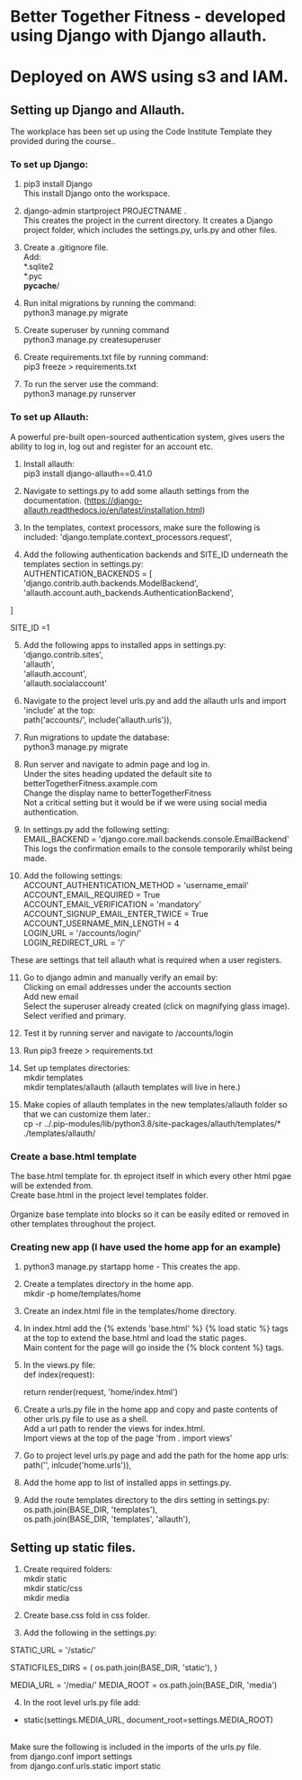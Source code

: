 # Better Together Fitness - developed using Django with Django allauth. 
# Deployed on AWS using s3 and IAM. 

##  **Setting up Django and Allauth.**
The workplace has been set up using the Code Institute Template they provided during the course..

### To set up Django:
1. pip3 install Django <br>
This install Django onto the workspace. <br>

2. django-admin startproject PROJECTNAME . <br>
This creates the project in the current directory. It creates a Django project folder, which includes the settings.py, urls.py and other files. <br>

3. Create a .gitignore file.<br>
Add:<br>
 *.sqlite2<br>
*.pyc<br>
__pycache__/ <br>

4. Run inital migrations by running the command:<br>
python3 manage.py migrate<br>

5. Create superuser by running command<br>
python3 manage.py createsuperuser

6. Create requirements.txt file by running command:<br>
pip3 freeze > requirements.txt<br>

7. To run the server use the command:<br>
python3 manage.py runserver

### To set up Allauth:

A powerful pre-built open-sourced authentication system, gives users the ability to log in, log out and register for an account etc. 

1. Install allauth:<br>
pip3 install django-allauth==0.41.0

2. Navigate to settings.py to add some allauth settings from the documentation. (https://django-allauth.readthedocs.io/en/latest/installation.html) 

3. In the templates, context processors, make sure the following is included:
'django.template.context_processors.request', <br>


4. Add the following authentication backends and SITE_ID underneath the templates section in settings.py:<br>
AUTHENTICATION_BACKENDS = [ 
    'django.contrib.auth.backends.ModelBackend',
    'allauth.account.auth_backends.AuthenticationBackend',

]<br>

SITE_ID =1 

5. Add the following apps to installed apps in settings.py:<br>
'django.contrib.sites',<br>
    'allauth',<br>
    'allauth.account',<br>
    'allauth.socialaccount'<br>

6. Navigate to the project level urls.py and add the allauth urls and import 'include' at the top:<br>
path('accounts/', include('allauth.urls')),

7. Run migrations to update the database:<br>
python3 manage.py migrate

8. Run server and navigate to admin page and log in.<br>
Under the sites heading updated the default site to 
betterTogetherFitness.axample.com<br>
Change the display name to betterTogetherFitness<br>
Not a critical setting but it would be if we were using social media authentication. 

9. In settings.py add the following setting:<br>
EMAIL_BACKEND = 'django.core.mail.backends.console.EmailBackend'<br>
This logs the confirmation emails to the console temporarily whilst being made.

10. Add the following settings:<br>
ACCOUNT_AUTHENTICATION_METHOD = 'username_email'<br>
ACCOUNT_EMAIL_REQUIRED = True<br>
ACCOUNT_EMAIL_VERIFICATION = 'mandatory'<br>
ACCOUNT_SIGNUP_EMAIL_ENTER_TWICE = True<br>
ACCOUNT_USERNAME_MIN_LENGTH = 4<br>
LOGIN_URL = '/accounts/login/'<br>
LOGIN_REDIRECT_URL = '/'<br>

These are settings that tell allauth what is required when a user registers. 

11. Go to django admin and manually verify an email by:<br>
Clicking on email addresses under the accounts section<br>
Add new email<br>
Select the superuser already created (click on magnifying glass image).<br>
Select verified and primary. 

12. Test it by running server and navigate to /accounts/login

13. Run pip3 freeze > requirements.txt

14. Set up templates directories:<br>
mkdir templates<br>
mkdir templates/allauth (allauth templates will live in here.)

15. Make copies of allauth templates in the new templates/allauth folder so that we can customize them later.:<br>
cp -r ../.pip-modules/lib/python3.8/site-packages/allauth/templates/* ./templates/allauth/


### Create a base.html template

The base.html template for. th eproject itself in which every other html pgae will be extended from. <br>
Create base.html in the project level templates folder.<br><br>
Organize base template into blocks so it can be easily edited or removed in other templates throughout the project.

### Creating new app (I have used the home app for an example)

1. python3 manage.py startapp home - This creates the app. 

2. Create a templates directory in the home app.<br>
mkdir -p home/templates/home

3. Create an index.html file in the templates/home directory. 

4. In index.html add the {% extends 'base.html' %} {% load static %} tags at the top to extend the base.html and load the static pages.<br>
Main content for the page will go inside the {% block content %} tags.

5. In the views.py file:<br>
def index(request):<br>

    return render(request, 'home/index.html') <br>

6. Create a urls.py file in the home app and copy and paste contents of other urls.py file to use as a shell.<br>
Add a url path to render the views for index.html. <br>
Import views at the top of the page 'from . import views'

7. Go to project level urls.py page and add the path for the home app urls:<br>
path('', inlcude('home.urls')),

8. Add the home app to list of installed apps in settings.py.

9. Add the route templates directory to the dirs setting in settings.py:<br>
os.path.join(BASE_DIR, 'templates'),<br>
os.path.join(BASE_DIR, 'templates', 'allauth'),<br>

## Setting up static files. 

1. Create required folders:<br>
mkdir static<br>
mkdir static/css<br>
mkdir media<br>

2. Create base.css fold in css folder.

3. Add the following in the settings.py:

STATIC_URL = '/static/'

STATICFILES_DIRS = (
    os.path.join(BASE_DIR, 'static'),
)

MEDIA_URL = '/media/'
MEDIA_ROOT = os.path.join(BASE_DIR, 'media')

4. In the root level urls.py file add:<br>
+ static(settings.MEDIA_URL, document_root=settings.MEDIA_ROOT)<br><br>

Make sure the following is included in the imports of the urls.py file.<br>
from django.conf import settings<br>
from django.conf.urls.static import static<br>

